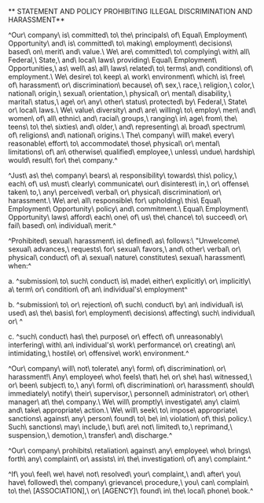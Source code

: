 ** STATEMENT AND POLICY PROHIBITING ILLEGAL DISCRIMINATION AND
HARASSMENT**

^Our\ company\ is\ committed\ to\ the\ principals\ of\ Equal\ Employment\ Opportunity\ and\ is\ committed\ to\ making\ employment\ decisions\ based\ on\ merit\ and\ value.\ We\ are\ committed\ to\ complying\ with\ all\ Federal,\ State,\ and\ local\ laws\ providing\ Equal\ Employment\ Opportunities,\ as\ well\ as\ all\ laws\ related\ to\ terms\ and\ conditions\ of\ employment.\ We\ desire\ to\ keep\ a\ work\ environment\ which\ is\ free\ of\ harassment\ or\ discrimination\ because\ of\ sex,\ race,\ religion,\ color,\ national\ origin,\ sexual\ orientation,\ physical\ or\ mental\ disability,\ marital\ status,\ age\ or\ any\ other\ status\ protected\ by\ Federal,\ State\ or\ local\ laws.\ We\ value\ diversity\ and\ are\ willing\ to\ employ\ men\ and\ women\ of\ all\ ethnic\ and\ racial\ groups,\ ranging\ in\ age\ from\ the\ teens\ to\ the\ sixties\ and\ older,\ and\ representing\ a\ broad\ spectrum\ of\ religions\ and\ national\ origins.\ The\ company\ will\ make\ every\ reasonable\ effort\ to\ accommodate\ those\ physical\ or\ mental\ limitations\ of\ an\ otherwise\ qualified\ employee,\ unless\ undue\ hardship\ would\ result\ for\ the\ company.^

^Just\ as\ the\ company\ bears\ a\ responsibility\ towards\ this\ policy,\ each\ of\ us\ must\ clearly\ communicate\ our\ disinterest\ in,\ or\ offense\ taken\ to,\ any\ perceived\ verbal\ or\ physical\ discrimination\ or\ harassment.\ We\ are\ all\ responsible\ for\ upholding\ this\ Equal\ Employment\ Opportunity\ policy\ and\ commitment.\ Equal\ Employment\ Opportunity\ laws\ afford\ each\ one\ of\ us\ the\ chance\ to\ succeed\ or\ fail\ based\ on\ individual\ merit.^

^Prohibited\ sexual\ harassment\ is\ defined\ as\ follows:\ "Unwelcome\ sexual\ advances,\ requests\ for\ sexual\ favors,\ and\ other\ verbal\ or\ physical\ conduct\ of\ a\ sexual\ nature\ constitutes\ sexual\ harassment\ when:^

a.  ^submission\ to\ such\ conduct\ is\ made\ either\ explicitly\ or\ implicitly\ a\ term\ or\ condition\ of\ an\ individual's\ employment^

b.  ^submission\ to\ or\ rejection\ of\ such\ conduct\ by\ an\ individual\ is\ used\ as\ the\ basis\ for\ employment\ decisions\ affecting\ such\ individual\ or\ ^

c.  ^such\ conduct\ has\ the\ purpose\ or\ effect\ of\ unreasonably\ interfering\ with\ an\ individual's\ work\ performance\ or\ creating\ an\ intimidating,\ hostile\ or\ offensive\ work\ environment.^

^Our\ company\ will\ not\ tolerate\ any\ form\ of\ discrimination\ or\ harassment!\ Any\ employee\ who\ feels\ that\ he\ or\ she\ has\ witnessed,\ or\ been\ subject\ to,\ any\ form\ of\ discrimination\ or\ harassment\ should\ immediately\ notify\ their\ supervisor,\ personnel\ administrator\ or\ other\ manager\ at\ the\ company.\ We\ will\ promptly\ investigate\ any\ claim\ and\ take\ appropriate\ action.\ We\ will\ seek\ to\ impose\ appropriate\ sanctions\ against\ any\ person\ found\ to\ be\ in\ violation\ of\ this\ policy.\ Such\ sanctions\ may\ include,\ but\ are\ not\ limited\ to,\ reprimand,\ suspension,\ demotion,\ transfer\ and\ discharge.^

^Our\ company\ prohibits\ retaliation\ against\ any\ employee\ who\ brings\ forth\ any\ complaint\ or\ assists\ in\ the\ investigation\ of\ any\ complaint.^

^If\ you\ feel\ we\ have\ not\ resolved\ your\ complaint,\ and\ after\ you\ have\ followed\ the\ company\ grievance\ procedure,\ you\ can\ complain\ to\ the\ \[ASSOCIATION\],\ or\ \[AGENCY\]\ found\ in\ the\ local\ phone\ book.^
